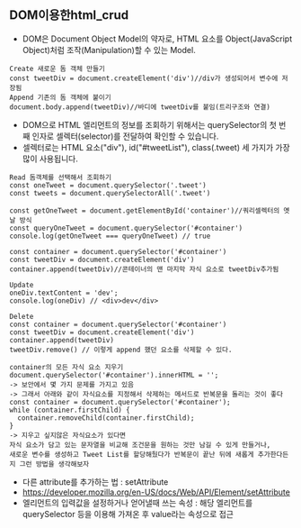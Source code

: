 <h2>DOM이용한html_crud</h2>

- DOM은 Document Object Model의 약자로, HTML 요소를 Object(JavaScript Object)처럼 조작(Manipulation)할 수 있는 Model.

```
Create 새로운 돔 객체 만들기
const tweetDiv = document.createElement('div')//div가 생성되어서 변수에 저장됨
Append 기존의 돔 객체에 붙이기
document.body.append(tweetDiv)//바디에 tweetDiv를 붙임(트리구조와 연결)
```
- DOM으로 HTML 엘리먼트의 정보를 조회하기 위해서는 querySelector의 첫 번째 인자로 셀렉터(selector)를 전달하여 확인할 수 있습니다. 
- 셀렉터로는 HTML 요소("div"), id("#tweetList"), class(.tweet) 세 가지가 가장 많이 사용됩니다.

```
Read 돔객체를 선택해서 조회하기
const oneTweet = document.querySelector('.tweet')
const tweets = document.querySelectorAll('.tweet')

const getOneTweet = document.getElementById('container')//쿼리셀렉터의 옛날 방식
const queryOneTweet = document.querySelector('#container')
console.log(getOneTweet === queryOneTweet) // true

const container = document.querySelector('#container')
const tweetDiv = document.createElement('div')
container.append(tweetDiv)//콘테이너의 맨 마지막 자식 요소로 tweetDiv추가됨
```

```
Update
oneDiv.textContent = 'dev'; 
console.log(oneDiv) // <div>dev</div> 

```

```
Delete
const container = document.querySelector('#container')
const tweetDiv = document.createElement('div')
container.append(tweetDiv)
tweetDiv.remove() // 이렇게 append 했던 요소를 삭제할 수 있다.

container의 모든 자식 요소 지우기
document.querySelector('#container').innerHTML = '';
-> 보안에서 몇 가지 문제를 가지고 있음
-> 그래서 아래와 같이 자식요소를 지정해서 삭제하는 메서드로 반복문을 돌리는 것이 좋다
const container = document.querySelector('#container');
while (container.firstChild) {
  container.removeChild(container.firstChild);
}
-> 지우고 싶지않은 자식요소가 있다면
자식 요소가 담고 있는 문자열을 비교해 조건문을 원하는 것만 남길 수 있게 만들거나, 
새로운 변수를 생성하고 Tweet List를 할당해뒀다가 반복문이 끝난 뒤에 새롭게 추가한다든지 그런 방법을 생각해보자
```

- 다른 attribute를 추가하는 법 : setAttribute 
- https://developer.mozilla.org/en-US/docs/Web/API/Element/setAttribute
- 엘리먼트의 입력값을 설정하거나 얻어낼때 쓰는 속성 : 해당 엘리먼트를 querySelector 등을 이용해 가져온 후 value라는 속성으로 접근

